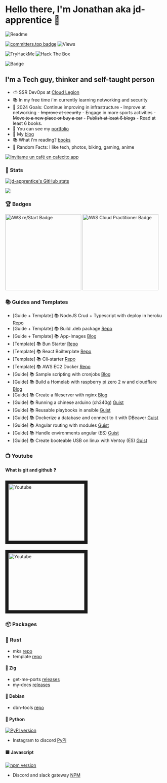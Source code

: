 # Hello there, I'm Jonathan aka jd-apprentice 👋

![Readme](./Image.gif)

[![committers.top badge](https://user-badge.committers.top/argentina/jd-apprentice.svg)](https://user-badge.committers.top/argentina/jd-apprentice)
![Views](https://komarev.com/ghpvc/?username=jd-apprentice)

<div>
  <img src="https://tryhackme-badges.s3.amazonaws.com/jd.apprentice.png" alt="TryHackMe">
  <img src="http://www.hackthebox.eu/badge/image/834305" alt="Hack The Box">
</div>

![Badge](https://www.codewars.com/users/jd_apprentice/badges/large)

## I'm a Tech guy, thinker and self-taught person

- ⛅ SSR DevOps at [Cloud Legion]
- 📚 In my free time i'm currently learning networking and security
- 📕 2024 Goals: Continue improving in infrastructure - Improve at networking - ~~Improve at security~~ - Engage in more sports activities - ~~Move to a new place or buy a car~~ - ~~Publish at least 6 blogs~~ - Read at least 6 books.
- 💼 You can see my [portfolio]
- 📰 My [blog]
- 📚 What i'm reading? [books]
- 🔎 Random Facts: I like tech, photos, biking, gaming, anime

[![Invitame un café en cafecito.app](https://cdn.cafecito.app/imgs/buttons/button_5.svg)](https://cafecito.app/dyallo)

### 🏅 Stats

<a href="http://www.github.com/jd-apprentice"><img src="https://github-readme-stats.vercel.app/api?username=jd-apprentice&show_icons=true&hide=&count_private=true&title_color=0891b2&text_color=ffffff&icon_color=0891b2&bg_color=1c1917&hide_border=true&show_icons=true" alt="jd-apprentice's GitHub stats" /></a>

<a href="http://www.github.com/jd-apprentice"><img src="https://github-readme-streak-stats.herokuapp.com/?user=jd-apprentice&stroke=ffffff&background=1c1917&ring=0891b2&fire=0891b2&currStreakNum=ffffff&currStreakLabel=0891b2&sideNums=ffffff&sideLabels=ffffff&dates=ffffff&hide_border=true" /></a>

### 🏆 Badges

<div>
<img width="240" height="240" src="https://images.credly.com/size/340x340/images/44e2c252-5d19-4574-9646-005f7225bf53/image.png" alt="AWS re/Start Badge">

<img width="240" height="240" src="https://images.credly.com/size/340x340/images/2784d0d8-327c-406f-971e-9f0e15097003/image.png" alt="AWS Cloud Practitioner Badge">
</div>

### 📚 Guides and Templates

- [Guide + Template] 📚 NodeJS Crud + Typescript with deploy in heroku [Repo](https://github.com/jd-apprentice/Node-TS)
- [Guide + Template] 📚 Build .deb package [Repo](https://github.com/jd-apprentice/debian-package-base)
- [Guide + Template] 📚 App-Images [Blog](https://blog.jonathan.com.ar/mastering-appimages-a-step-by-step-guide-to-building-and-distributing-cross-platform-applications)
- [Template] 📚 Bun Starter [Repo](https://github.com/jd-apprentice/jd-bun)
- [Template] 📚 React Boilterplate [Repo](https://github.com/jd-apprentice/React-Boilerplate)
- [Template] 📚 Cli-starter [Repo](https://github.com/jd-apprentice/cli-template)
- [Template] 📚 AWS EC2 Docker [Repo](https://github.com/jd-apprentice/base-web-server)
- [Guide] 📚 Sample scripting with cronjobs [Blog](https://blog.jonathan.com.ar/bash-scripting-and-cronjobs)
- [Guide] 📚 Build a Homelab with raspberry pi zero 2 w and cloudflare [Blog](https://blog.jonathan.com.ar/build-your-own-homelab-with-a-raspberry-pi-zero-2-w-and-cloudflare-zero-trust)
- [Guide] 📚 Create a fileserver with nginx [Blog](https://blog.jonathan.com.ar/sharing-files-made-easy-a-step-by-step-guide-to-online-folder-sharing-with-nginx)
- [Guide] 📚 Running a chinese arduino (ch340g) [Guist](https://gist.github.com/jd-apprentice/f1d1a9a526b42c8313ddb021c968ece7)
- [Guide] 📚 Reusable playbooks in ansible [Guist](https://gist.github.com/jd-apprentice/74b768294635862e7b238e7072d6011e)
- [Guide] 📚 Dockerize a database and connect to it with DBeaver [Guist](https://gist.github.com/jd-apprentice/5818628a7815975b1e56e00c5e87704a)
- [Guide] 📚 Angular routing with modules [Guist](https://gist.github.com/jd-apprentice/c41f7c040200daaee836c5dc9f29683d)
- [Guide] 📚 Handle environments angular (ES) [Guist](https://gist.github.com/jd-apprentice/545258fe9c9a38f59adef53616b29232)
- [Guide] 📚 Create booteable USB on linux with Ventoy (ES) [Guist](https://gist.github.com/jd-apprentice/e9436b870247ed303949dbec789861cc)

### 📺 Youtube

#### What is git and github ❓

<div>

<a href="http://www.youtube.com/watch?feature=player_embedded&v=yusKpPVGLWg
" target="_blank"><img src="http://img.youtube.com/vi/yusKpPVGLWg/0.jpg" 
alt="Youtube" width="240" height="180" border="10" /></a>

#### 
<a href="https://www.youtube.com/watch?feature=player_embedded&v=B9WX3VC9TG4" target="_blank">
<img src="https://github.blog/wp-content/uploads/2022/10/hacktoberfestbanner.jpeg?w=1200"
alt="Youtube" width="240" height="180" border="10" /> </a>

</div>

### 📦 Packages

### 🦀 Rust

- mks [repo](https://github.com/jd-apprentice/mks)
- template [repo](https://github.com/jd-apprentice/jd-rust)

#### 🦧 Zig

- get-me-ports [releases](https://github.com/jd-apprentice/hacking-tools/releases)
- my-docs [releases](https://github.com/jd-apprentice/my-docs/releases)

#### 🍎 Debian

- dbn-tools [repo](https://github.com/jd-apprentice/dbn-tools)

#### 🐍 Python
[![PyPI version](https://badge.fury.io/py/instagram-to-discord.svg)](https://badge.fury.io/py/instagram-to-discord)
- Instagram to discord [PyPi](https://pypi.org/project/instagram-to-discord/)

#### 🟨 Javascript
[![npm version](https://badge.fury.io/js/discord-slack-gateway.svg)](https://badge.fury.io/js/discord-slack-gateway)
- Discord and slack gateway [NPM](https://www.npmjs.com/package/discord-slack-gateway)

[Cloud Legion]: https://cloudlegion.com.ar/
[books]: https://www.goodreads.com/jd_apprentice 
[blog]: https://blog.jonathan.com.ar/
[twitter]: https://twitter.com/jd_apprentice
[linkedin]: https://linkedin.com/in/jonathandyallo
[gmail]: mailto:contacto@jonathan.com.ar
[portfolio]: https://jonathan.com.ar
